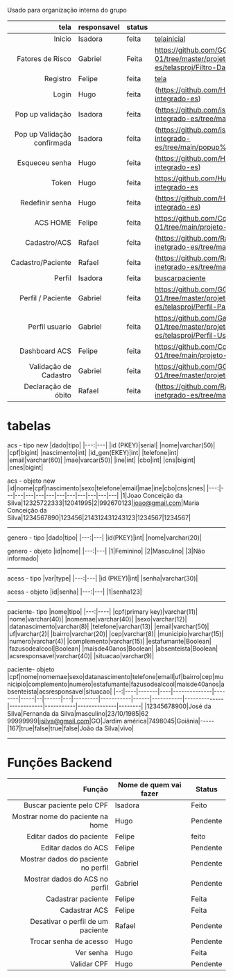 Usado para organização interna do grupo

| tela | responsavel |status|acesso|
|-----:|-----------|----------|---|
|Inicio|Isadora| feita|[telainicial](https://github.com/isadora-yasmim/projeto-integrado-es/tree/f11f4e9285fe66c742d8d2fc60cbbba2669f677b/telainicial)|
|Fatores de Risco|Gabriel|Feita|https://github.com/GGabrielRodrigues/ip-2024-01/tree/master/projeto-integrador-es/telasproj/Filtro-Dashboard-ACS|
|Registro|Felipe|feita|[tela](https://github.com/Coto-nete/ip-2024-01/tree/46047ba964bf086b3f7ae58b5a1b7790b49c8130/projeto-integrado-es/TelaInicio)|
|Login| Hugo |feita|(https://github.com/HugoPBorges/projeto-integrado-es)|
|Pop up validação|Isadora|feita|(https://github.com/isadora-yasmim/projeto-integrado-es/tree/main/popup%20%20validacao)|
|Pop up Validação confirmada|Isadora|feita|(https://github.com/isadora-yasmim/projeto-integrado-es/tree/main/popup%20valida%C3%A7%C3%A3o)|
|Esqueceu senha | Hugo |feita|(https://github.com/HugoPBorges/projeto-integrado-es)|
|Token |Hugo|feita|https://github.com/HugoPBorges/projeto-integrado-es|
|Redefinir senha| Hugo|feita|(https://github.com/HugoPBorges/projeto-integrado-es)|
|ACS HOME|Felipe|feita|https://github.com/Coto-nete/ip-2024-01/tree/main/projeto-integrado-es/tela%201|
|Cadastro/ACS |Rafael|feita|(https://github.com/RafaelFernandes1112/projeto-inetgrado-es/tree/main/tela1)|
|Cadastro/Paciente|Rafael|feita|(https://github.com/RafaelFernandes1112/projeto-inetgrado-es/tree/main/tela2)|
|Perfil|Isadora|feita|[buscarpaciente](https://github.com/isadora-yasmim/projeto-integrado-es/tree/f11f4e9285fe66c742d8d2fc60cbbba2669f677b/buscapacientes)|
|Perfil / Paciente| Gabriel |feita|https://github.com/GGabrielRodrigues/ip-2024-01/tree/master/projeto-integrador-es/telasproj/Perfil-Pacientes|
|Perfil usuario| Gabriel |feita|https://github.com/GabrielRodrigues/ip-2024-01/tree/master/projeto-integrador-es/telasproj/Perfil-Usu%C3%A1rio|
|Dashboard ACS|Felipe|feita|https://github.com/Coto-nete/ip-2024-01/tree/main/projeto-integrado-es/tela%202|
|Validação de Cadastro| Gabriel | feita | https://github.com/GGabrielRodrigues/ip-2024-01/tree/master/projeto-integrador-es/telasproj |
|Declaração de óbito| Rafael | feita |(https://github.com/RafaelFernandes1112/projeto-inetgrado-es/tree/main/tela3)|



tabelas 
===
acs - tipo new
|dado|tipo|
|---:|---|
|id (PKEY)|serial|
|nome|varchar(50)|
|cpf|bigint|
|nascimento|int|
|id_gen(EKEY)|int|
|telefone|int|
|email|varchar(60)|
|mae|varcar(50)|
|ine|int|
|cbo|int|
|cns|bigint|
|cnes|bigint|

acs - objeto new
|id|nome|cpf|nascimento|sexo|telefone|email|mae|ine|cbo|cns|cnes|
|---:|---|---|---|---|---|---|---|---|---|---|---|
|1|Joao Conceição da Silva|12325722333|12041995|2|992670123|joao@gmail.com|Maria Conceição da Silva|1234567890|123456|214312431243123|1234567|1234567|
***
genero - tipo
|dado|tipo|
|---:|---|
|id(PKEY)|int|
|nome|varchar(20)|

genero - objeto
|id|nome|
|---:|---|
|1|Feminino|
|2|Masculino|
|3|Nâo informado|
***
acess - tipo
|var|type|
|---:|---|
|id (PKEY)|int|
|senha|varchar(30)|

acess - objeto
|id|senha|
|---:|---|
|1|senha123|
***
paciente- tipo
|nome|tipo|
|---:|----|
|cpf(primary key)|varchar(11)| 
|nome|varchar(40)|
|nomemae|varchar(40)|
|sexo|varchar(12)|
|datanascimento|varchar(8)|
|telefone|varchar(13)|
|email|varchar(50)|
|uf|varchar(2)|
|bairro|varchar(20)|
|cep|varchar(8)|
|municipio|varchar(15)|
|numero|varchar(4)|
|complemento|varchar(15)|
|estafumante|Boolean|
|fazusodealcool|Boolean|
|maisde40anos|Boolean|
|absenteista|Boolean|
|acsresponsavel|varchar(40)|
|situacao|varchar(9)|



paciente- objeto
|cpf|nome|nomemae|sexo|datanascimento|telefone|email|uf|bairro|cep|municipio|complemento|numero|estafumante|fazusodealcool|maisde40anos|absenteista|acsresponsavel|situacao|
|--:|----|-------|----|--------------|--------|-----|--|------|---|---------|-----------|------|-----------|--------------|------------|-----------|--------------|--------|
|12345678900|José da Silva|Fernanda da Silva|masculino|23/10/1985|62 99999999|jsilva@gmail.com|GO|Jardim américa|7498045|Goiânia|-----|167|true|false|true|false|João da Silva|vivo|

-----------------

Funções Backend
===
|Função|Nome de quem vai fazer|Status|
|-----:|----------------------|------|
|Buscar paciente pelo CPF | Isadora|Feito|
|Mostrar nome do paciente na home|Hugo |Pendente|
|Editar dados do paciente | Felipe |feito|
|Editar dados do ACS| Felipe |Pendente|
|Mostrar dados do paciente no perfil| Gabriel |Pendente|
|Mostrar dados do ACS no perfil| Gabriel |Pendente|
|Cadastrar paciente| Felipe |Feita|
|Cadastrar ACS|Felipe |Feita|
|Desativar o perfil de um paciente| Rafael |Pendente|
|Trocar senha de acesso| Hugo |Pendente|
|Ver senha| Hugo |Feita|
|Validar CPF| Hugo |Pendente|
